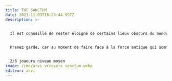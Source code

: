 ```yaml
---
title: THE SANCTUM
date: 2021-11-03T16:28:44.997Z
description: >-
  

  Il est conseillé de rester éloigné de certains lieux obscurs du monde, des endroits où toutes vos peurs peuvent se prendre forme. Une amie de longue date et comparse d'aventures dangereuses vient de vous adresser une lettre vous demandant votre aide. Elle y évoque des disparitions dans les forêts de la région et vous allez devoir partir mener votre propre enquête. 


  Prenez garde, car au moment de faire face à la force antique qui sommeille sous un vieux monastère abandonné, vous allez mettre en péril non seulement vos vies, mais aussi vos âmes. Ce lugubre sanctuaire renferme d'étranges secrets. 


  2/6 joueurs niveau moyen
image: /img/arvi_vrcovers_sanctum.webp
editeur: arvi
---
```

